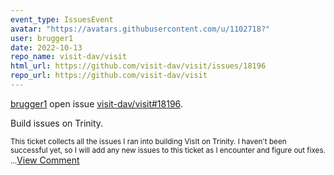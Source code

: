 ```yaml
---
event_type: IssuesEvent
avatar: "https://avatars.githubusercontent.com/u/1102718?"
user: brugger1
date: 2022-10-13
repo_name: visit-dav/visit
html_url: https://github.com/visit-dav/visit/issues/18196
repo_url: https://github.com/visit-dav/visit
---
```


<a href='https://github.com/brugger1' target='_blank'>brugger1</a> open issue <a href='https://github.com/visit-dav/visit/issues/18196' target='_blank'>visit-dav/visit#18196</a>.

<p>Build issues on Trinity.</p><small>This ticket collects all the issues I ran into building VisIt on Trinity. I haven't been successful yet, so I will add any new issues to this ticket as I encounter and figure out fixes....</small><a href='https://github.com/visit-dav/visit/issues/18196' target='_blank'>View Comment</a>